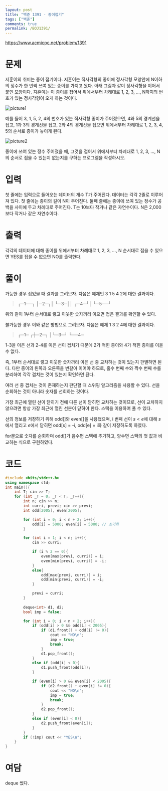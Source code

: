 ```yaml
---
layout: post
title: "백준 1391 - 종이접기"
tags: ["백준"]
comments: true
permalink: /BOJ1391/
--- 
```


<https://www.acmicpc.net/problem/1391> 

# 문제 

지훈이의 취미는 종이 접기이다. 지훈이는 직사각형의 종이에 정사각형 모양안에 N이하의 정수가 한 번씩 쓰여 있는 종이를 가지고 왔다. 아래 그림과 같이 정사각형을 이어서 붙인 모양이다. 지훈이는 이 종이를 접어서 위에서부터 차례대로 1, 2, 3, ..., N까지의 번호가 있는 정사각형이 오게 하는 것이다. 

![picture1](https://upload.acmicpc.net/51365bdd-6f9b-40df-a1f1-4db0fe8871c5/-/preview/) 

예를 들어 3, 1, 5, 2, 4의 번호가 있는 직사각형 종이가 주어졌으면, 4와 5의 경계선을 접고, 1과 3의 경계선을 접고, 2와 4의 경계선을 접으면 위에서부터 차례대로 1, 2, 3, 4, 5의 순서로 종이가 놓이게 된다. 

![picture2](https://upload.acmicpc.net/51365bdd-6f9b-40df-a1f1-4db0fe8871c5/-/preview/) 

종이에 쓰여 있는 정수 주어졌을 때, 그것을 접어서 위에서부터 차례대로 1, 2, 3, ..., N의 순서로 접을 수 있는지 없는지를 구하는 프로그램을 작성하시오. 

# 입력 

첫 줄에는 입력으로 들어오는 데이터의 개수 T가 주어진다. 데이터는 각각 2줄로 이루어져 있다. 첫 줄에는 종이의 길이 N이 주어진다. 둘째 줄에는 종이에 쓰여 있는 정수가 공백을 사이에 두고 차례대로 주어진다. T는 10보다 작거나 같은 자연수이다. N은 2,000보다 작거나 같은 자연수이다. 

# 출력 

각각의 데이터에 대해 종이를 위에서부터 차례대로 1, 2, 3, ..., N 순서대로 접을 수 있으면 YES를 접을 수 없으면 NO를 출력한다. 

# 풀이 

가능한 경우 접었을 때 결과를 그려보자. 다음은 예제인 3 1 5 4 2에 대한 결과이다. 


> ┌─1──┐ 
> │─2─┐│ 
> └─3─││ 
> ┌─4─┘│ 
> └─5──┘ 


위와 같이 1부터 순서대로 쌓고 이웃한 숫자끼리 이으면 접은 결과를 확인할 수 있다. 

불가능한 경우 이와 같은 방법으로 그려보자. 다음은 예제 1 3 2 4에 대한 결과이다. 


>   ┌─1─ 
> ┌┼─2─┐ 
> │└─3─┘ 
> └──4─ 

1-3을 이은 선과 2-4를 이은 선이 겹치기 때문에 2가 적힌 종이와 4가 적힌 종이를 이을 수 없다. 

즉, 1부터 순서대로 쌓고 이웃한 숫자까리 이은 선 중 교차하는 것이 있는지 판별하면 된다. 다만 종이의 왼쪽과 오른쪽을 번갈아 이어야 하므로, 홀수 번째 수와 짝수 번째 수를 분리하여 각각 겹치는 것이 있는지 확인하면 된다.

여러 선 중 겹치는 것이 존재하는지 판단할 때 스위핑 알고리즘을 사용할 수 있다. 선을 순회하는 것이 아니라 숫자를 선회하는 것이다.

가장 최근에 열린 선이 닫히기 전에 다른 선이 닫히면 교차하는 것이므로, 선이 교차하지 않으려면 항상 가장 최근에 열린 선분이 닫혀야 한다. 스택을 이용하여 풀 수 있다.

선의 정보를 저장하기 위해 odd[]와 even[]을 사용했으며, i 번째 선이 $s < e$에 대해 $s$에서 열리고 $e$에서 닫히면 odd[s] = -i, odd[e] = i와 같이 저장하도록 하였다.

for문으로 숫자를 순회하며 odd[]가 음수면 스택에 추가하고, 양수면 스택의 첫 값과 비교하는 식으로 구현하였다.

# 코드 

```cpp 
#include <bits/stdc++.h>
using namespace std;
int main(){
    int T; cin >> T;
    for (int _T = 0; _T < T; _T++){
        int n; cin >> n;
        int curri, previ; cin >> previ;
        int odd[2005], even[2005];

        for (int i = 0; i < n + 2; i++){
            odd[i] = 5000; even[i] = 5000; // 초기화
        }

        for (int i = 1; i < n; i++){
            cin >> curri;

            if (i % 2 == 0){
                even[max(previ, curri)] = i;
                even[min(previ, curri)] = -i;
            }
            else{
                odd[max(previ, curri)] = i;
                odd[min(previ, curri)] = -i;
            }

            previ = curri;
        }
        
        deque<int> d1, d2;
        bool imp = false;

        for (int i = 0; i < n + 2; i++){
            if (odd[i] > 0 && odd[i] < 2005){
                if (d1.front() + odd[i] != 0){
                    cout << "NO\n";
                    imp = true;
                    break;
                }
                d1.pop_front();
            }
            else if (odd[i] < 0){
                d1.push_front(odd[i]);
            }

            if (even[i] > 0 && even[i] < 2005){
                if (d2.front() + even[i] != 0){
                    cout << "NO\n";
                    imp = true;
                    break;
                }
                d2.pop_front();
            }
            else if (even[i] < 0){
                d2.push_front(even[i]);
            }
        }
        if (!imp) cout << "YES\n";
    }
}
```

# 여담

deque 썼다.
